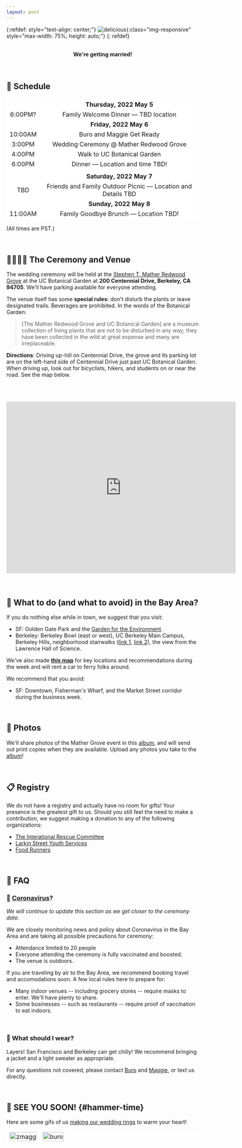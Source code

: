```yaml
---
layout: post
---
```


{:refdef: style="text-align: center;"}
![delicious](assets/asparagus.jpg){:class="img-responsive" style="max-width: 75%; height: auto;"}
{: refdef}

<br />
<center><strong>We're getting married!</strong></center>
<br />
<br />

## 📅 Schedule

<table style="border-style: hidden; background-color: white" width="70%">
  <tbody>
    <tr style="background-color: white">
      <td style="border-style: hidden; text-align: center;"> </td>
      <td style="text-align: center; border-style: hidden;"> </td>
    </tr>
     <tr style="background-color: white">
      <td style="border-style: hidden; text-align: center;"> </td>
      <td style="text-align: center; border-style: hidden;"><strong>Thursday, 2022 May 5</strong></td>
    </tr>
    <tr style="background-color: white">
      <td style="border-style: hidden; text-align: center;">6:00PM?</td>
      <td style="text-align: center; border-style: hidden;">Family Welcome Dinner — TBD location</td>
    </tr>
    <tr style="background-color: white">
      <td style="border-style: hidden; text-align: center;"> </td>
      <td style="text-align: center; border-style: hidden;"><strong>Friday, 2022 May 6</strong></td>
    </tr>
    <tr style="background-color: white">
      <td style="border-style: hidden; text-align: center;">10:00AM</td>
      <td style="text-align: center; border-style: hidden;">Buro and Maggie Get Ready</td>
    </tr>
    <tr style="background-color: white">
      <td style="border-style: hidden; text-align: center;">3:00PM</td>
      <td style="text-align: center; border-style: hidden;">Wedding Ceremony @ Mather Redwood Grove</td>
    </tr>
    <tr style="background-color: white">
      <td style="border-style: hidden; text-align: center;">4:00PM</td>
      <td style="text-align: center; border-style: hidden;">Walk to UC Botanical Garden</td>
    </tr>
    <tr style="background-color: white">
      <td style="border-style: hidden; text-align: center;">6:00PM</td>
      <td style="text-align: center; border-style: hidden;">Dinner — Location and time TBD!</td>
    </tr>
    <tr style="background-color: white">
      <td style="border-style: hidden; text-align: center;"> </td>
      <td style="text-align: center; border-style: hidden;"> </td>
    </tr>
    <tr style="background-color: white">
      <td style="border-style: hidden; text-align: center;"> </td>
      <td style="text-align: center; border-style: hidden;"><strong>Saturday, 2022 May 7</strong></td>
    </tr>
    <tr style="background-color: white">
      <td style="border-style: hidden; text-align: center;">TBD</td>
      <td style="text-align: center; border-style: hidden;">Friends and Family Outdoor Picnic — Location and Details TBD</td>
    </tr>
     <tr style="background-color: white">
      <td style="border-style: hidden; text-align: center;"> </td>
      <td style="text-align: center; border-style: hidden;"><strong>Sunday, 2022 May 8</strong></td>
    </tr>
    <tr style="background-color: white">
      <td style="border-style: hidden; text-align: center;">11:00AM</td>
      <td style="text-align: center; border-style: hidden;">Family Goodbye Brunch — Location TBD!</td>
    </tr>
  </tbody>
</table>

(All times are PST.)

<br />

## 👰🏻🤵🏾 The Ceremony and Venue

The wedding ceremony will be held at the [Stephen T. Mather Redwood
Grove][ucb_grove] at the UC Botanical Garden at **200 Centennial Drive, Berkeley,
CA 94705**. We'll have parking available for everyone attending.

The venue itself has some **special rules**: don't disturb the plants or leave
designated trails. Beverages are prohibited. In the words of the Botanical
Garden:

> [The Mather Redwood Grove and UC Botanical Garden] are a museum collection of
> living plants that are not to be disturbed in any way; they have been
> collected in the wild at great expense and many are irreplaceable.

**Directions**: Driving up-hill on Centennial Drive, the grove and its parking
lot are on the left-hand side of Centennial Drive just past UC Botanical
Garden. When driving up, look out for bicyclists, hikers, and students on or
near the road. See the map below.

<br /><br />
<div style="text-align:center">
<iframe src="https://www.google.com/maps/embed?pb=!1m14!1m8!1m3!1d12597.526460153518!2d-122.2383345!3d37.8747573!3m2!1i1024!2i768!4f13.1!3m3!1m2!1s0x0%3A0xae90a289227855b8!2sRedwood%20Grove%20Amphitheatre!5e0!3m2!1sen!2sus!4v1644203308115!5m2!1sen!2sus" width="600" height="450" style="border:0;" allowfullscreen="" loading="lazy"></iframe>
</div>
<br /><br />

## 🌉 What to do (and what to avoid) in the Bay Area?

If you do nothing else while in town, we suggest that you visit:

- SF: Golden Gate Park and the [Garden for the Environment][gfe].
- Berkeley: Berkeley Bowl (east or west), UC Berkeley Main Campus, Berkeley
  Hills, neighborhood stairwalks ([link 1][berkeley_paths], [link
  2][berkeley_paths1]), the view from the Lawrence Hall of Science.

We've also made [**this map**][sfbay_map] for key locations and recommendations
during the week and will rent a car to ferry folks around.

We recommend that you avoid:

- SF: Downtown, Fisherman's Wharf, and the Market Street corridor during the
  business week.

[gfe]: https://www.gardenfortheenvironment.org/
[sfbay_map]: https://www.google.com/maps/d/u/1/edit?hl=en&mid=1i1y9zUZi0Qa98VZmPFJftnVRfzKyWrYX&ll=37.77388907581863%2C-122.46138887960802&z=16
[ucb_grove]: https://botanicalgarden.berkeley.edu/rentals-redwood-grove
[berkeley_paths]: https://www.berkeleypaths.org/path-list
[berkeley_paths1]: https://socalstairclimbers.com/tag/berkeley-stair-walking/

<br />

## 📸 Photos

We'll share photos of the Mather Grove event in this [album][album], and will send
out print copies when they are available. Upload any photos you take to the
[album][album]!

[album]: https://photos.app.goo.gl/TmqBUNtuzrUn7Dxd8

<br />

## 📋 Registry

We do not have a registry and actually have no room for gifts! Your presence is
the greatest gift to us. Should you still feel the need to make a contribution,
we suggest making a donation to any of the following organizations:

- [The Interational Rescue Committee](https://www.rescue.org/)
- [Larkin Street Youth Services](https://larkinstreetyouth.org/)
- [Food Runners](http://www.foodrunners.org/)

<br />

## 🤔 FAQ

### 🦠 [Coronavirus][covid-19]?

_We will continue to update this section as we get closer to the ceremony date._

We are closely monitoring news and policy about Coronavirus in the Bay Area and
are taking all possible precautions for ceremony:

- Attendance limited to 20 people
- Everyone attending the ceremony is fully vaccinated and boosted.
- The venue is outdoors.

If you are traveling by air to the Bay Area, we recommend booking travel and
accomodations soon. A few local rules here to prepare for:

- Many indoor venues -- including grocery stores -- require masks to
  enter. We'll have plenty to share.
- Some businesses -- such as restaurants -- require proof of vaccination to eat
  indoors.

[berkeley]: https://www.cityofberkeley.info/covid19/whats-open/
[berkeley-covid]: https://www.berkeleyside.org/2020/03/14/covid-19-berkeley-by-the-numbers-plus-some-key-resources-to-help-you-stay-informed

<br/>

### 🧥 What should I wear?

Layers! San Francisco and Berkeley can get chilly! We recommend bringing a
jacket and a light sweater as appropriate.

For any questions not covered, please contact [Buro](mailto:mookerji@gmail.com)
and [Maggie](mailto:emmbeezee@gmail.com), or text us directly.

[covid-19]: https://www.cdc.gov/coronavirus/2019-ncov/summary.html

<br />

## 💍 SEE YOU SOON! {#hammer-time}

Here are some gifs of us [making our wedding rings][diy] to warm your heart!

<table style="border-style: hidden; background-color: white">
  <tbody>
    <tr class="noBorder" style="background-color: white">
      <td style="border-style: hidden; text-align: center;">
        <img src="assets/zmagg.gif" alt="zmagg" width="100%"/>
      </td>
      <td style="text-align: center; border-style: hidden;">
        <img src="assets/mookerji-flipped.gif" alt="buro" width="100%"/>
      </td>
    </tr>
  </tbody>
</table>

[diy]: https://www.diyweddingrings.com/
